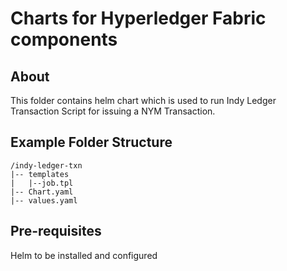 # Charts for Hyperledger Fabric components

## About
This folder contains helm chart which is used to run Indy Ledger Transaction Script for issuing a NYM Transaction. 


## Example Folder Structure ###
```
/indy-ledger-txn
|-- templates
|   |--job.tpl
|-- Chart.yaml
|-- values.yaml
```

## Pre-requisites

 Helm to be installed and configured 
